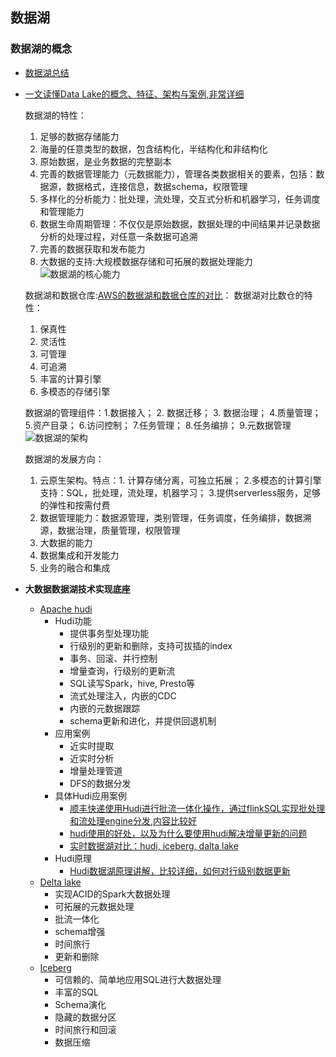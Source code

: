 ## 数据湖


### 数据湖的概念

- [数据湖总结](https://zhuanlan.zhihu.com/p/91165577)
- [一文读懂Data Lake的概念、特征、架构与案例,非常详细](https://blog.csdn.net/u011598442/article/details/106610486)
  
  数据湖的特性：
  1. 足够的数据存储能力
  2. 海量的任意类型的数据，包含结构化，半结构化和非结构化
  3. 原始数据，是业务数据的完整副本
  4. 完善的数据管理能力（元数据能力），管理各类数据相关的要素，包括：数据源，数据格式，连接信息，数据schema，权限管理
  5. 多样化的分析能力：批处理，流处理，交互式分析和机器学习，任务调度和管理能力
  6. 数据生命周期管理：不仅仅是原始数据，数据处理的中间结果并记录数据分析的处理过程，对任意一条数据可追溯
  7. 完善的数据获取和发布能力
  8. 大数据的支持:大规模数据存储和可拓展的数据处理能力
   ![数据湖的核心能力](https://imgconvert.csdnimg.cn/aHR0cHM6Ly9tbWJpei5xcGljLmNuL21tYml6X3BuZy9NdGV6RVNNTGQ2R253aWMzbXpHdk1pY2RVRGljT21WMkhWUWNzcnlWY3FaaWFGOUZkOXp1cHlMOERXVHJxb3J5dDV1bXVLbVNhSjVmRXhBZlZ0N3ZYQ3BvdkEvNjQw?x-oss-process=image/format,png)

   数据湖和数据仓库:[AWS的数据湖和数据仓库的对比](https://aws.amazon.com/cn/big-data/datalakes-and-analytics/what-is-a-data-lake/)：
   数据湖对比数仓的特性：
   1. 保真性
   2. 灵活性
   3. 可管理
   4. 可追溯
   5. 丰富的计算引擎
   6. 多模态的存储引擎

   数据湖的管理组件：1.数据接入； 2. 数据迁移； 3. 数据治理； 4.质量管理； 5.资产目录； 6.访问控制； 7.任务管理； 8.任务编排； 9.元数据管理
   ![数据湖的架构](https://imgconvert.csdnimg.cn/aHR0cHM6Ly9tbWJpei5xcGljLmNuL21tYml6X3BuZy9NdGV6RVNNTGQ2R253aWMzbXpHdk1pY2RVRGljT21WMkhWUUo0TnlzaWJoamY2NnhUelJmUkQ3Z2ZrTHkzR1pVNTJKWkVaY3hFU1d2aWJJbzR0bGVMek5KeGJnLzY0MA?x-oss-process=image/format,png)

   数据湖的发展方向：
   1. 云原生架构。特点：1. 计算存储分离，可独立拓展； 2.多模态的计算引擎支持：SQL，批处理，流处理，机器学习； 3.提供serverless服务，足够的弹性和按需付费
   2. 数据管理能力：数据源管理，类别管理，任务调度，任务编排，数据溯源，数据治理，质量管理，权限管理
   3. 大数据的能力
   4. 数据集成和开发能力
   5. 业务的融合和集成

- **大数据数据湖技术实现底座**
  - [Apache hudi](https://hudi.apache.org/docs/quick-start-guide)
    - Hudi功能
      - 提供事务型处理功能
      - 行级别的更新和删除，支持可拔插的index
      - 事务、回滚、并行控制
      - 增量查询，行级别的更新流
      - SQL读写Spark，hive, Presto等
      - 流式处理注入，内嵌的CDC
      - 内嵌的元数据跟踪
      - schema更新和进化，并提供回退机制
    - 应用案例
      - 近实时提取
      - 近实时分析
      - 增量处理管道
      - DFS的数据分发
    - 具体Hudi应用案例
      - [顺丰快递使用Hudi进行批流一体化操作，通过flinkSQL实现批处理和流处理engine分发,内容比较好](https://blog.csdn.net/m0_54252387/article/details/126171214)
      - [hudi使用的好处，以及为什么要使用hudi解决增量更新的问题](http://t.zoukankan.com/huanghanyu-p-12970613.html)
      - [实时数据湖对比：hudi, iceberg, dalta lake](https://www.ssfiction.com/sqljc/1086711.html)
    - Hudi原理
      - [Hudi数据湖原理讲解，比较详细，如何对行级别数据更新](https://blog.csdn.net/su20145104009/article/details/123823671)
  - [Delta lake](https://docs.delta.io/latest/delta-intro.html)
    - 实现ACID的Spark大数据处理
    - 可拓展的元数据处理
    - 批流一体化
    - schema增强
    - 时间旅行
    - 更新和删除
  - [Iceberg](https://iceberg.apache.org)
    - 可信赖的、简单地应用SQL进行大数据处理
    - 丰富的SQL
    - Schema演化
    - 隐藏的数据分区
    - 时间旅行和回滚
    - 数据压缩
   